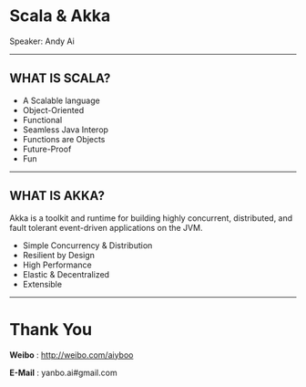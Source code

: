 Scala & Akka
============

Speaker: Andy Ai

***************

## WHAT IS SCALA?

- A Scalable language
- Object-Oriented
- Functional
- Seamless Java Interop
- Functions are Objects
- Future-Proof
- Fun

***************

## WHAT IS AKKA?

Akka is a toolkit and runtime for building highly concurrent, distributed, and fault tolerant event-driven applications on the JVM.

- Simple Concurrency & Distribution
- Resilient by Design
- High Performance
- Elastic & Decentralized
- Extensible

***************

# Thank You

**Weibo** : http://weibo.com/aiyboo

**E-Mail** : yanbo.ai#gmail.com